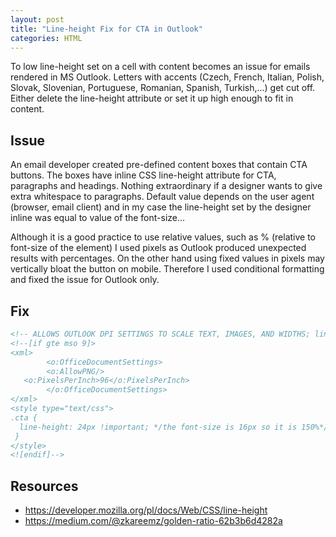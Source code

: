 ```yaml
---
layout: post
title: "Line-height Fix for CTA in Outlook"
categories: HTML
---
```


To low line-height set on a cell with content becomes an issue for emails rendered in MS Outlook. Letters with accents (Czech, French, Italian, Polish, Slovak, Slovenian, Portuguese, Romanian, Spanish, Turkish,...) get cut off. Either delete the line-height attribute or set it up high enough to fit in content.

## Issue
An email developer created pre-defined content boxes that contain CTA buttons. The boxes have inline CSS line-height attribute for CTA, paragraphs and headings. Nothing extraordinary if a designer wants to give extra whitespace to paragraphs. Default value depends on the user agent (browser, email client) and in my case the line-height set by the designer inline was equal to value of the font-size...

Although it is a good practice to use relative values, such as % (relative to font-size of the element) I used pixels as Outlook produced unexpected results with percentages. On the other hand using fixed values in pixels may vertically bloat the button on mobile. Therefore I used conditional formatting and fixed the issue for Outlook only.

## Fix
```html
<!-- ALLOWS OUTLOOK DPI SETTINGS TO SCALE TEXT, IMAGES, AND WIDTHS; line-height fix for CTA buttons -->
<!--[if gte mso 9]>
<xml>
        <o:OfficeDocumentSettings>
        <o:AllowPNG/>
   <o:PixelsPerInch>96</o:PixelsPerInch>
        </o:OfficeDocumentSettings>
</xml>
<style type="text/css">
.cta {
  line-height: 24px !important; */the font-size is 16px so it is 150%*/
 }
</style>
<![endif]-->
```

## Resources

*   https://developer.mozilla.org/pl/docs/Web/CSS/line-height
*   https://medium.com/@zkareemz/golden-ratio-62b3b6d4282a
 


